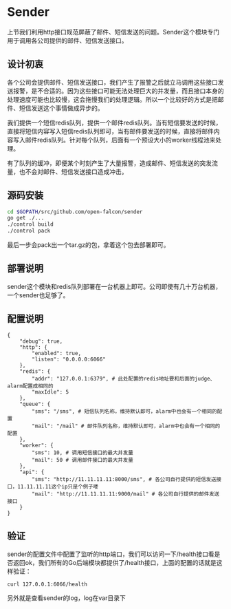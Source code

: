 # Sender

上节我们利用http接口规范屏蔽了邮件、短信发送的问题。Sender这个模块专门用于调用各公司提供的邮件、短信发送接口。

## 设计初衷

各个公司会提供邮件、短信发送接口，我们产生了报警之后就立马调用这些接口发送报警，是不合适的。因为这些接口可能无法处理巨大的并发量，而且接口本身的处理速度可能也比较慢，这会拖慢我们的处理逻辑。所以一个比较好的方式是把邮件、短信发送这个事情做成异步的。

我们提供一个短信redis队列，提供一个邮件redis队列。当有短信要发送的时候，直接将短信内容写入短信redis队列即可，当有邮件要发送的时候，直接将邮件内容写入邮件redis队列。针对每个队列，后面有一个预设大小的worker线程池来处理。

有了队列的缓冲，即便某个时刻产生了大量报警，造成邮件、短信发送的突发流量，也不会对邮件、短信发送接口造成冲击。

## 源码安装

```bash
cd $GOPATH/src/github.com/open-falcon/sender
go get ./...
./control build
./control pack
```

最后一步会pack出一个tar.gz的包，拿着这个包去部署即可。

## 部署说明

sender这个模块和redis队列部署在一台机器上即可。公司即使有几十万台机器，一个sender也足够了。

## 配置说明

```
{
    "debug": true,
    "http": {
        "enabled": true,
        "listen": "0.0.0.0:6066"
    },
    "redis": {
        "addr": "127.0.0.1:6379", # 此处配置的redis地址要和后面的judge、alarm配置成相同的
        "maxIdle": 5
    },
    "queue": {
        "sms": "/sms", # 短信队列名称，维持默认即可，alarm中也会有一个相同的配置
        "mail": "/mail" # 邮件队列名称，维持默认即可，alarm中也会有一个相同的配置
    },
    "worker": {
        "sms": 10, # 调用短信接口的最大并发量
        "mail": 50 # 调用邮件接口的最大并发量
    },
    "api": {
        "sms": "http://11.11.11.11:8000/sms", # 各公司自行提供的短信发送接口，11.11.11.11这个ip只是个例子喽
        "mail": "http://11.11.11.11:9000/mail" # 各公司自行提供的邮件发送接口
    }
}
```

## 验证

sender的配置文件中配置了监听的http端口，我们可以访问一下/health接口看是否返回ok，我们所有的Go后端模块都提供了/health接口，上面的配置的话就是这样验证：

```bash
curl 127.0.0.1:6066/health
```

另外就是查看sender的log，log在var目录下
